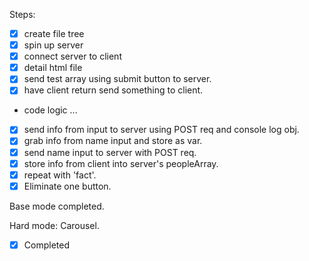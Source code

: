 Steps:
- [x] create file tree
- [x] spin up server
- [x] connect server to client
- [x] detail html file
- [x] send test array using submit button to server.
- [x] have client return send something to client.
- code logic ...
- [x] send info from input to server using POST req and console log obj.
- [x] grab info from name input and store as var.
- [x] send name input to server with POST req.
- [x] store info from client into server's peopleArray.
- [x] repeat with 'fact'.
- [x] Eliminate one button.

Base mode completed.

Hard mode:
Carousel.
- [x] Completed
